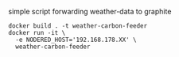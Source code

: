 simple script forwarding weather-data to graphite

    docker build . -t weather-carbon-feeder
    docker run -it \
      -e NODERED_HOST='192.168.178.XX' \
      weather-carbon-feeder
